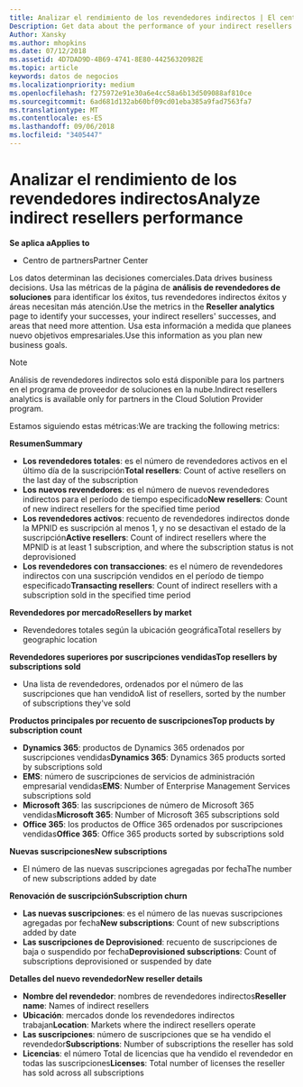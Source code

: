 ```yaml
---
title: Analizar el rendimiento de los revendedores indirectos | El centro de partners
Description: Get data about the performance of your indirect resellers.
Author: Xansky
ms.author: mhopkins
ms.date: 07/12/2018
ms.assetid: 4D7DAD9D-4B69-4741-8E80-44256320982E
ms.topic: article
keywords: datos de negocios
ms.localizationpriority: medium
ms.openlocfilehash: f275972e91e30a6e4cc58a6b13d509088af810ce
ms.sourcegitcommit: 6ad681d132ab60bf09cd01eba385a9fad7563fa7
ms.translationtype: MT
ms.contentlocale: es-ES
ms.lasthandoff: 09/06/2018
ms.locfileid: "3405447"
---
```

# <a name="analyze-indirect-resellers-performance"></a><span data-ttu-id="b5971-103">Analizar el rendimiento de los revendedores indirectos</span><span class="sxs-lookup"><span data-stu-id="b5971-103">Analyze indirect resellers performance</span></span> 

**<span data-ttu-id="b5971-104">Se aplica a</span><span class="sxs-lookup"><span data-stu-id="b5971-104">Applies to</span></span>**
- <span data-ttu-id="b5971-105">Centro de partners</span><span class="sxs-lookup"><span data-stu-id="b5971-105">Partner Center</span></span>

<span data-ttu-id="b5971-106">Los datos determinan las decisiones comerciales.</span><span class="sxs-lookup"><span data-stu-id="b5971-106">Data drives business decisions.</span></span> <span data-ttu-id="b5971-107">Usa las métricas de la página de **análisis de revendedores de soluciones** para identificar los éxitos, tus revendedores indirectos éxitos y áreas necesitan más atención.</span><span class="sxs-lookup"><span data-stu-id="b5971-107">Use the metrics in the **Reseller analytics** page to identify your successes, your indirect resellers' successes, and areas that need more attention.</span></span> <span data-ttu-id="b5971-108">Usa esta información a medida que planees nuevo objetivos empresariales.</span><span class="sxs-lookup"><span data-stu-id="b5971-108">Use this information as you plan new business goals.</span></span>

> [!NOTE]
> <span data-ttu-id="b5971-109">Análisis de revendedores indirectos solo está disponible para los partners en el programa de proveedor de soluciones en la nube.</span><span class="sxs-lookup"><span data-stu-id="b5971-109">Indirect resellers analytics is available only for partners in the Cloud Solution Provider program.</span></span>

<span data-ttu-id="b5971-110">Estamos siguiendo estas métricas:</span><span class="sxs-lookup"><span data-stu-id="b5971-110">We are tracking the following metrics:</span></span>

**<span data-ttu-id="b5971-111">Resumen</span><span class="sxs-lookup"><span data-stu-id="b5971-111">Summary</span></span>**  
 - <span data-ttu-id="b5971-112">**Los revendedores totales**: es el número de revendedores activos en el último día de la suscripción</span><span class="sxs-lookup"><span data-stu-id="b5971-112">**Total resellers**: Count of active resellers on the last day of the subscription</span></span>  
 - <span data-ttu-id="b5971-113">**Los nuevos revendedores**: es el número de nuevos revendedores indirectos para el período de tiempo especificado</span><span class="sxs-lookup"><span data-stu-id="b5971-113">**New resellers**: Count of new indirect resellers for the specified time period</span></span>  
 - <span data-ttu-id="b5971-114">**Los revendedores activos**: recuento de revendedores indirectos donde la MPNID es suscripción al menos 1, y no se desactivan el estado de la suscripción</span><span class="sxs-lookup"><span data-stu-id="b5971-114">**Active resellers**: Count of indirect resellers where the MPNID is at least 1 subscription, and where the subscription status is not deprovisioned</span></span>  
 - <span data-ttu-id="b5971-115">**Los revendedores con transacciones**: es el número de revendedores indirectos con una suscripción vendidos en el período de tiempo especificado</span><span class="sxs-lookup"><span data-stu-id="b5971-115">**Transacting resellers**: Count of indirect resellers with a subscription sold in the specified time period</span></span>  

**<span data-ttu-id="b5971-116">Revendedores por mercado</span><span class="sxs-lookup"><span data-stu-id="b5971-116">Resellers by market</span></span>**  
 - <span data-ttu-id="b5971-117">Revendedores totales según la ubicación geográfica</span><span class="sxs-lookup"><span data-stu-id="b5971-117">Total resellers by geographic location</span></span>  

**<span data-ttu-id="b5971-118">Revendedores superiores por suscripciones vendidas</span><span class="sxs-lookup"><span data-stu-id="b5971-118">Top resellers by subscriptions sold</span></span>**
 - <span data-ttu-id="b5971-119">Una lista de revendedores, ordenados por el número de las suscripciones que han vendido</span><span class="sxs-lookup"><span data-stu-id="b5971-119">A list of resellers, sorted by the number of subscriptions they've sold</span></span>  

**<span data-ttu-id="b5971-120">Productos principales por recuento de suscripciones</span><span class="sxs-lookup"><span data-stu-id="b5971-120">Top products by subscription count</span></span>**  
 - <span data-ttu-id="b5971-121">**Dynamics 365**: productos de Dynamics 365 ordenados por suscripciones vendidas</span><span class="sxs-lookup"><span data-stu-id="b5971-121">**Dynamics 365**: Dynamics 365 products sorted by subscriptions sold</span></span>  
 - <span data-ttu-id="b5971-122">**EMS**: número de suscripciones de servicios de administración empresarial vendidas</span><span class="sxs-lookup"><span data-stu-id="b5971-122">**EMS**: Number of Enterprise Management Services subscriptions sold</span></span>  
 - <span data-ttu-id="b5971-123">**Microsoft 365**: las suscripciones de número de Microsoft 365 vendidas</span><span class="sxs-lookup"><span data-stu-id="b5971-123">**Microsoft 365**: Number of Microsoft 365 subscriptions sold</span></span>  
 - <span data-ttu-id="b5971-124">**Office 365**: los productos de Office 365 ordenados por suscripciones vendidas</span><span class="sxs-lookup"><span data-stu-id="b5971-124">**Office 365**: Office 365 products sorted by subscriptions sold</span></span>  

**<span data-ttu-id="b5971-125">Nuevas suscripciones</span><span class="sxs-lookup"><span data-stu-id="b5971-125">New subscriptions</span></span>**  
 - <span data-ttu-id="b5971-126">El número de las nuevas suscripciones agregadas por fecha</span><span class="sxs-lookup"><span data-stu-id="b5971-126">The number of new subscriptions added by date</span></span>  

**<span data-ttu-id="b5971-127">Renovación de suscripción</span><span class="sxs-lookup"><span data-stu-id="b5971-127">Subscription churn</span></span>**  
 - <span data-ttu-id="b5971-128">**Las nuevas suscripciones**: es el número de las nuevas suscripciones agregadas por fecha</span><span class="sxs-lookup"><span data-stu-id="b5971-128">**New subscriptions**: Count of new subscriptions added by date</span></span>  
 - <span data-ttu-id="b5971-129">**Las suscripciones de Deprovisioned**: recuento de suscripciones de baja o suspendido por fecha</span><span class="sxs-lookup"><span data-stu-id="b5971-129">**Deprovisioned subscriptions**: Count of subscriptions deprovisioned or suspended by date</span></span>  

**<span data-ttu-id="b5971-130">Detalles del nuevo revendedor</span><span class="sxs-lookup"><span data-stu-id="b5971-130">New reseller details</span></span>**  
 - <span data-ttu-id="b5971-131">**Nombre del revendedor**: nombres de revendedores indirectos</span><span class="sxs-lookup"><span data-stu-id="b5971-131">**Reseller name**: Names of indirect resellers</span></span>  
 - <span data-ttu-id="b5971-132">**Ubicación**: mercados donde los revendedores indirectos trabajan</span><span class="sxs-lookup"><span data-stu-id="b5971-132">**Location**: Markets where the indirect resellers operate</span></span>  
 - <span data-ttu-id="b5971-133">**Las suscripciones**: número de suscripciones que se ha vendido el revendedor</span><span class="sxs-lookup"><span data-stu-id="b5971-133">**Subscriptions**: Number of subscriptions the reseller has sold</span></span>  
 - <span data-ttu-id="b5971-134">**Licencias**: el número Total de licencias que ha vendido el revendedor en todas las suscripciones</span><span class="sxs-lookup"><span data-stu-id="b5971-134">**Licenses**: Total number of licenses the reseller has sold across all subscriptions</span></span>  
  
  